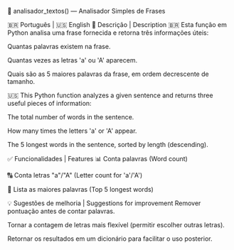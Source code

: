 📝 analisador_textos() — Analisador Simples de Frases



🇧🇷 Português | 🇺🇸 English
📌 Descrição | Description
🇧🇷 Esta função em Python analisa uma frase fornecida e retorna três informações úteis:

Quantas palavras existem na frase.

Quantas vezes as letras 'a' ou 'A' aparecem.

Quais são as 5 maiores palavras da frase, em ordem decrescente de tamanho.

🇺🇸 This Python function analyzes a given sentence and returns three useful pieces of information:

The total number of words in the sentence.

How many times the letters 'a' or 'A' appear.

The 5 longest words in the sentence, sorted by length (descending).



✅ Funcionalidades | Features
📊 Conta palavras (Word count)

🔠 Conta letras "a"/"A" (Letter count for 'a'/'A')

📏 Lista as maiores palavras (Top 5 longest words)

💡 Sugestões de melhoria | Suggestions for improvement
Remover pontuação antes de contar palavras.

Tornar a contagem de letras mais flexível (permitir escolher outras letras).

Retornar os resultados em um dicionário para facilitar o uso posterior.